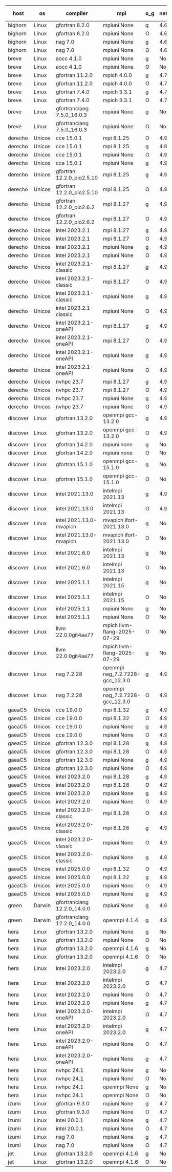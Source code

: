

| host     | os       | compiler                              | mpi                      | o_g        | netcdf        | build       | u_pass          | u_fail          | s_pass            | s_fail            | e_pass             | e_fail             | nuopc_pass       | nuopc_fail       | artifacts link          |
|----------|----------|---------------------------------------|--------------------------|------------|---------------|-------------|-----------------|-----------------|-------------------|-------------------|--------------------|--------------------|------------------|------------------|-------------------------|
| bighorn | Linux | gfortran 8.2.0 | mpiuni None  | g | 4.6.1  | PASS | 12564 | 0 | 9 | 0 | 43 | 0 | None | None | <a href="https://github.com/esmf-org/esmf-test-artifacts/tree/97bbeffc8dc5e112e7b12297844072c10bb0a098/develop/gfortran/8.2.0/g/mpiuni/None" target="_blank">97bbeff</a> | 
| bighorn | Linux | gfortran 8.2.0 | mpiuni None  | O | 4.6.1  | PASS | 12564 | 0 | 9 | 0 | 43 | 0 | None | None | <a href="https://github.com/esmf-org/esmf-test-artifacts/tree/0669341c0980df1f8cb8bbac43fb18db8a7dc788/develop/gfortran/8.2.0/O/mpiuni/None" target="_blank">0669341</a> | 
| bighorn | Linux | nag 7.0 | mpiuni None  | g | 4.6.1  | PASS | 12564 | 0 | 9 | 0 | 43 | 0 | None | None | <a href="https://github.com/esmf-org/esmf-test-artifacts/tree/925b8c0b91669b9f674fe515332b0a5edce1d9f7/develop/nag/7.0/g/mpiuni/None" target="_blank">925b8c0</a> | 
| bighorn | Linux | nag 7.0 | mpiuni None  | O | 4.6.1  | PASS | 12564 | 0 | 9 | 0 | 43 | 0 | None | None | <a href="https://github.com/esmf-org/esmf-test-artifacts/tree/1003646570c1fca928b4f3eadbc5789373f6a4f6/develop/nag/7.0/O/mpiuni/None" target="_blank">1003646</a> | 
| breve | Linux | aocc 4.1.0 | mpiuni None  | g | None  | PASS | 12538 | 26 | 9 | 0 | 43 | 0 | None | None | <a href="https://github.com/esmf-org/esmf-test-artifacts/tree/3f29b35801a3501f26a3bb50e697eefdcd4b8db2/develop/aocc/4.1.0/g/mpiuni/None" target="_blank">3f29b35</a> | 
| breve | Linux | aocc 4.1.0 | mpiuni None  | O | None  | PASS | 12538 | 26 | 9 | 0 | 43 | 0 | None | None | <a href="https://github.com/esmf-org/esmf-test-artifacts/tree/1e7257c746421a88ff72778f73bf0dae45571253/develop/aocc/4.1.0/O/mpiuni/None" target="_blank">1e7257c</a> | 
| breve | Linux | gfortran 11.2.0 | mpich 4.0.0  | g | 4.7.4  | PASS | 14235 | 0 | 51 | 0 | 81 | 0 | 58 | 0 | <a href="https://github.com/esmf-org/esmf-test-artifacts/tree/0a2a604e3056dab28e66d76474863a0d0b3d21bc/develop/gfortran/11.2.0/g/mpich/4.0.0" target="_blank">0a2a604</a> | 
| breve | Linux | gfortran 11.2.0 | mpich 4.0.0  | O | 4.7.4  | PASS | 14235 | 0 | 51 | 0 | 81 | 0 | 58 | 0 | <a href="https://github.com/esmf-org/esmf-test-artifacts/tree/875ad320d6c3928b4292e869e7e52afb04ef78fa/develop/gfortran/11.2.0/O/mpich/4.0.0" target="_blank">875ad32</a> | 
| breve | Linux | gfortran 7.4.0 | mpich 3.3.1  | g | 4.7.4  | PASS | 14235 | 0 | 51 | 0 | 81 | 0 | 58 | 0 | <a href="https://github.com/esmf-org/esmf-test-artifacts/tree/975eae955476e99a477133410dcae0fbfd276065/develop/gfortran/7.4.0/g/mpich/3.3.1" target="_blank">975eae9</a> | 
| breve | Linux | gfortran 7.4.0 | mpich 3.3.1  | O | 4.7.4  | PASS | 14235 | 0 | 51 | 0 | 81 | 0 | 58 | 0 | <a href="https://github.com/esmf-org/esmf-test-artifacts/tree/c4b94859611ef13e2a3936f34ac89895d8a165a3/develop/gfortran/7.4.0/O/mpich/3.3.1" target="_blank">c4b9485</a> | 
| breve | Linux | gfortranclang 7.5.0_16.0.3 | mpiuni None  | g | None  | PASS | 12564 | 0 | 9 | 0 | 43 | 0 | None | None | <a href="https://github.com/esmf-org/esmf-test-artifacts/tree/2abe7c3c6281093084745184e7e3130ebb8d7dbf/develop/gfortranclang/7.5.0_16.0.3/g/mpiuni/None" target="_blank">2abe7c3</a> | 
| breve | Linux | gfortranclang 7.5.0_16.0.3 | mpiuni None  | O | None  | PASS | 12564 | 0 | 9 | 0 | 43 | 0 | None | None | <a href="https://github.com/esmf-org/esmf-test-artifacts/tree/fd9231d78428d9f564576b13563690414a410b20/develop/gfortranclang/7.5.0_16.0.3/O/mpiuni/None" target="_blank">fd9231d</a> | 
| derecho | Unicos | cce 15.0.1 | mpi 8.1.25  | O | 4.9.2  | PASS | 14156 | 79 | 51 | 0 | 81 | 0 | 57 | 0 | <a href="https://github.com/esmf-org/esmf-test-artifacts/tree/5fe1fb18763c3669bd0d6afc5a2209668626ad83/develop/cce/15.0.1/O/mpi/8.1.25" target="_blank">5fe1fb1</a> | 
| derecho | Unicos | cce 15.0.1 | mpi 8.1.25  | g | 4.9.2  | PASS | 14036 | 199 | 51 | 0 | 81 | 0 | 57 | 0 | <a href="https://github.com/esmf-org/esmf-test-artifacts/tree/8c348de186b364a70ea21cd8af1efae556aed62e/develop/cce/15.0.1/g/mpi/8.1.25" target="_blank">8c348de</a> | 
| derecho | Unicos | cce 15.0.1 | mpiuni None  | O | 4.9.2  | PASS | 12328 | 236 | 9 | 0 | 43 | 0 | None | None | <a href="https://github.com/esmf-org/esmf-test-artifacts/tree/98d4efe3cddbc30b7a0ee0d141581d67338b340f/develop/cce/15.0.1/O/mpiuni/None" target="_blank">98d4efe</a> | 
| derecho | Unicos | cce 15.0.1 | mpiuni None  | g | 4.9.2  | PASS | 12487 | 77 | 9 | 0 | 43 | 0 | None | None | <a href="https://github.com/esmf-org/esmf-test-artifacts/tree/3db9539d45dd279b81bb9b03469a8479e26d4c51/develop/cce/15.0.1/g/mpiuni/None" target="_blank">3db9539</a> | 
| derecho | Unicos | gfortran 12.2.0_pio2.5.10 | mpi 8.1.25  | g | 4.9.2  | PASS | 14235 | 0 | 51 | 0 | 81 | 0 | 57 | 0 | <a href="https://github.com/esmf-org/esmf-test-artifacts/tree/fc4dffa27b90d0ac0ad7b4426faa2bb3c0fce11e/develop/gfortran/12.2.0_pio2.5.10/g/mpi/8.1.25" target="_blank">fc4dffa</a> | 
| derecho | Unicos | gfortran 12.2.0_pio2.5.10 | mpi 8.1.25  | O | 4.9.2  | PASS | 14235 | 0 | 51 | 0 | 81 | 0 | 57 | 0 | <a href="https://github.com/esmf-org/esmf-test-artifacts/tree/565dfbc058aabb6c9449be01a50259487d9740d4/develop/gfortran/12.2.0_pio2.5.10/O/mpi/8.1.25" target="_blank">565dfbc</a> | 
| derecho | Unicos | gfortran 12.2.0_pio2.6.2 | mpi 8.1.27  | g | 4.9.2  | PASS | 14235 | 0 | 51 | 0 | 81 | 0 | 57 | 0 | <a href="https://github.com/esmf-org/esmf-test-artifacts/tree/bd4087f5a4bc6793955349f401f0b949f87f2722/develop/gfortran/12.2.0_pio2.6.2/g/mpi/8.1.27" target="_blank">bd4087f</a> | 
| derecho | Unicos | gfortran 12.2.0_pio2.6.2 | mpi 8.1.27  | O | 4.9.2  | PASS | 14235 | 0 | 51 | 0 | 81 | 0 | 57 | 0 | <a href="https://github.com/esmf-org/esmf-test-artifacts/tree/68691e6d175cda1b96273ebd3950ab0c773023b5/develop/gfortran/12.2.0_pio2.6.2/O/mpi/8.1.27" target="_blank">68691e6</a> | 
| derecho | Unicos | intel 2023.2.1 | mpi 8.1.27  | g | 4.9.2  | PASS | 14235 | 0 | 51 | 0 | 81 | 0 | 58 | 0 | <a href="https://github.com/esmf-org/esmf-test-artifacts/tree/b18f14a1cce8c1d8653f493238d099a53fd4926f/develop/intel/2023.2.1/g/mpi/8.1.27" target="_blank">b18f14a</a> | 
| derecho | Unicos | intel 2023.2.1 | mpi 8.1.27  | O | 4.9.2  | PASS | 14235 | 0 | 51 | 0 | 81 | 0 | 58 | 0 | <a href="https://github.com/esmf-org/esmf-test-artifacts/tree/7548accadedd12f8bda1c13425dfd57175f97113/develop/intel/2023.2.1/O/mpi/8.1.27" target="_blank">7548acc</a> | 
| derecho | Unicos | intel 2023.2.1 | mpiuni None  | g | 4.9.2  | PASS | 12564 | 0 | 9 | 0 | 43 | 0 | None | None | <a href="https://github.com/esmf-org/esmf-test-artifacts/tree/65baac98b53ff54fa2047f7b0b22a9044c670967/develop/intel/2023.2.1/g/mpiuni/None" target="_blank">65baac9</a> | 
| derecho | Unicos | intel 2023.2.1 | mpiuni None  | O | 4.9.2  | PASS | 12564 | 0 | 9 | 0 | 43 | 0 | None | None | <a href="https://github.com/esmf-org/esmf-test-artifacts/tree/574278b40ff511460d193fa7e74b51aeff190687/develop/intel/2023.2.1/O/mpiuni/None" target="_blank">574278b</a> | 
| derecho | Unicos | intel 2023.2.1-classic | mpi 8.1.27  | g | 4.9.2  | PASS | 14235 | 0 | 51 | 0 | 81 | 0 | 57 | 0 | <a href="https://github.com/esmf-org/esmf-test-artifacts/tree/63a39d65dcd8244914c5e2f1c4dda7744077b8ea/develop/intel/2023.2.1-classic/g/mpi/8.1.27" target="_blank">63a39d6</a> | 
| derecho | Unicos | intel 2023.2.1-classic | mpi 8.1.27  | O | 4.9.2  | PASS | 14235 | 0 | 51 | 0 | 81 | 0 | 57 | 0 | <a href="https://github.com/esmf-org/esmf-test-artifacts/tree/290b2c8e47fc41bd28546172206e38c2630b90b1/develop/intel/2023.2.1-classic/O/mpi/8.1.27" target="_blank">290b2c8</a> | 
| derecho | Unicos | intel 2023.2.1-classic | mpiuni None  | g | 4.9.2  | PASS | 12564 | 0 | 9 | 0 | 43 | 0 | None | None | <a href="https://github.com/esmf-org/esmf-test-artifacts/tree/d4116a4457a78b0dc4363a71cc3f66517a4cc42f/develop/intel/2023.2.1-classic/g/mpiuni/None" target="_blank">d4116a4</a> | 
| derecho | Unicos | intel 2023.2.1-classic | mpiuni None  | O | 4.9.2  | PASS | 12564 | 0 | 9 | 0 | 43 | 0 | None | None | <a href="https://github.com/esmf-org/esmf-test-artifacts/tree/6aa0a05bbab894626394033cd8363d16e9b0c7e0/develop/intel/2023.2.1-classic/O/mpiuni/None" target="_blank">6aa0a05</a> | 
| derecho | Unicos | intel 2023.2.1-oneAPI | mpi 8.1.27  | g | 4.9.2  | PASS | 14235 | 0 | 51 | 0 | 81 | 0 | 57 | 0 | <a href="https://github.com/esmf-org/esmf-test-artifacts/tree/369de2572ccfef331d73c04357b70213e0d9a3c6/develop/intel/2023.2.1-oneAPI/g/mpi/8.1.27" target="_blank">369de25</a> | 
| derecho | Unicos | intel 2023.2.1-oneAPI | mpi 8.1.27  | O | 4.9.2  | PASS | 14235 | 0 | 50 | 1 | 81 | 0 | 57 | 0 | <a href="https://github.com/esmf-org/esmf-test-artifacts/tree/dad680f71aec38bf74f7f2f98155df4979e72645/develop/intel/2023.2.1-oneAPI/O/mpi/8.1.27" target="_blank">dad680f</a> | 
| derecho | Unicos | intel 2023.2.1-oneAPI | mpiuni None  | g | 4.9.2  | PASS | 12564 | 0 | 9 | 0 | 43 | 0 | None | None | <a href="https://github.com/esmf-org/esmf-test-artifacts/tree/186890c3c8a480bdccb7b055f344157dbbdf2815/develop/intel/2023.2.1-oneAPI/g/mpiuni/None" target="_blank">186890c</a> | 
| derecho | Unicos | intel 2023.2.1-oneAPI | mpiuni None  | O | 4.9.2  | PASS | 12564 | 0 | 9 | 0 | 43 | 0 | None | None | <a href="https://github.com/esmf-org/esmf-test-artifacts/tree/12bd64133c3bd840391038f3547bf12621912621/develop/intel/2023.2.1-oneAPI/O/mpiuni/None" target="_blank">12bd641</a> | 
| derecho | Unicos | nvhpc 23.7 | mpi 8.1.27  | g | 4.9.2  | PASS | 14037 | 198 | 51 | 0 | 81 | 0 | 57 | 0 | <a href="https://github.com/esmf-org/esmf-test-artifacts/tree/335fa92dfaa2435a96e811facad5af6fea57288b/develop/nvhpc/23.7/g/mpi/8.1.27" target="_blank">335fa92</a> | 
| derecho | Unicos | nvhpc 23.7 | mpi 8.1.27  | O | 4.9.2  | PASS | 14235 | 0 | 51 | 0 | 81 | 0 | 57 | 0 | <a href="https://github.com/esmf-org/esmf-test-artifacts/tree/601d32ec76035fed37b47e3dc937988d3de69dcf/develop/nvhpc/23.7/O/mpi/8.1.27" target="_blank">601d32e</a> | 
| derecho | Unicos | nvhpc 23.7 | mpiuni None  | g | 4.9.2  | PASS | 12564 | 0 | 9 | 0 | 43 | 0 | None | None | <a href="https://github.com/esmf-org/esmf-test-artifacts/tree/f8917be1a36eef1e9f58216b4dca2d0ad64b1e4a/develop/nvhpc/23.7/g/mpiuni/None" target="_blank">f8917be</a> | 
| derecho | Unicos | nvhpc 23.7 | mpiuni None  | O | 4.9.2  | PASS | 12564 | 0 | 9 | 0 | 43 | 0 | None | None | <a href="https://github.com/esmf-org/esmf-test-artifacts/tree/830b8bcc362af87aa4b88886b9c3f42f3d4b55be/develop/nvhpc/23.7/O/mpiuni/None" target="_blank">830b8bc</a> | 
| discover | Linux | gfortran 13.2.0 | openmpi gcc-13.2.0  | g | 4.9.2  | PASS | None | None | None | None | None | None | None | None | <a href="https://github.com/esmf-org/esmf-test-artifacts/tree/f37ec772da80f7fc6cc5e2a516935bc409b2d643/develop/gfortran/13.2.0/g/openmpi/gcc-13.2.0" target="_blank">f37ec77</a> | 
| discover | Linux | gfortran 13.2.0 | openmpi gcc-13.2.0  | O | 4.9.2  | PASS | None | None | None | None | None | None | None | None | <a href="https://github.com/esmf-org/esmf-test-artifacts/tree/7cf95fcffc63a1f5e8d0d71351ce552449b03458/develop/gfortran/13.2.0/O/openmpi/gcc-13.2.0" target="_blank">7cf95fc</a> | 
| discover | Linux | gfortran 14.2.0 | mpiuni none  | g | None  | PASS | None | None | None | None | None | None | None | None | <a href="https://github.com/esmf-org/esmf-test-artifacts/tree/fffb10bbfb0dd9b3e97fe4b226e75c5c58f126bd/develop/gfortran/14.2.0/g/mpiuni/none" target="_blank">fffb10b</a> | 
| discover | Linux | gfortran 14.2.0 | mpiuni none  | O | None  | PASS | None | None | None | None | None | None | None | None | <a href="https://github.com/esmf-org/esmf-test-artifacts/tree/c3d0767cae228d15095dd287ccb3f90033daabf8/develop/gfortran/14.2.0/O/mpiuni/none" target="_blank">c3d0767</a> | 
| discover | Linux | gfortran 15.1.0 | openmpi gcc-15.1.0  | g | None  | PASS | None | None | None | None | None | None | None | None | <a href="https://github.com/esmf-org/esmf-test-artifacts/tree/3c39e9fccbf87de459435a4a9602408b1f16c7f5/develop/gfortran/15.1.0/g/openmpi/gcc-15.1.0" target="_blank">3c39e9f</a> | 
| discover | Linux | gfortran 15.1.0 | openmpi gcc-15.1.0  | O | None  | PASS | None | None | None | None | None | None | None | None | <a href="https://github.com/esmf-org/esmf-test-artifacts/tree/873ee49214a42ff2b554c9ab4a890a66ae256b95/develop/gfortran/15.1.0/O/openmpi/gcc-15.1.0" target="_blank">873ee49</a> | 
| discover | Linux | intel 2021.13.0 | intelmpi 2021.13  | g | 4.9.2  | PASS | None | None | None | None | None | None | None | None | <a href="https://github.com/esmf-org/esmf-test-artifacts/tree/921960d7c3a0980432054b0e6693834dd93a6917/develop/intel/2021.13.0/g/intelmpi/2021.13" target="_blank">921960d</a> | 
| discover | Linux | intel 2021.13.0 | intelmpi 2021.13  | O | 4.9.2  | PASS | None | None | None | None | None | None | None | None | <a href="https://github.com/esmf-org/esmf-test-artifacts/tree/43d2e3f6aab970b4acc05a9a33b8db1ce71dc6a9/develop/intel/2021.13.0/O/intelmpi/2021.13" target="_blank">43d2e3f</a> | 
| discover | Linux | intel 2021.13.0-mvapich | mvapich ifort-2021.13.0  | g | None  | PASS | None | None | None | None | None | None | None | None | <a href="https://github.com/esmf-org/esmf-test-artifacts/tree/440f69de22dd590ef7870e32071d36d9cb55404d/develop/intel/2021.13.0-mvapich/g/mvapich/ifort-2021.13.0" target="_blank">440f69d</a> | 
| discover | Linux | intel 2021.13.0-mvapich | mvapich ifort-2021.13.0  | O | None  | PASS | None | None | None | None | None | None | None | None | <a href="https://github.com/esmf-org/esmf-test-artifacts/tree/ad36cb6847afa732aa3f0ce314c01837450c2a07/develop/intel/2021.13.0-mvapich/O/mvapich/ifort-2021.13.0" target="_blank">ad36cb6</a> | 
| discover | Linux | intel 2021.6.0 | intelmpi 2021.13  | g | None  | PASS | None | None | None | None | None | None | None | None | <a href="https://github.com/esmf-org/esmf-test-artifacts/tree/84b3c3e6b196f420a74c735342e920cf97e1a680/develop/intel/2021.6.0/g/intelmpi/2021.13" target="_blank">84b3c3e</a> | 
| discover | Linux | intel 2021.6.0 | intelmpi 2021.13  | O | None  | PASS | None | None | None | None | None | None | None | None | <a href="https://github.com/esmf-org/esmf-test-artifacts/tree/4ff02efebb34f72cdeca565460b74acb68aea534/develop/intel/2021.6.0/O/intelmpi/2021.13" target="_blank">4ff02ef</a> | 
| discover | Linux | intel 2025.1.1 | intelmpi 2021.15  | g | None  | PASS | None | None | None | None | None | None | None | None | <a href="https://github.com/esmf-org/esmf-test-artifacts/tree/51b221ffd286d457c943efc745789e8144913ea0/develop/intel/2025.1.1/g/intelmpi/2021.15" target="_blank">51b221f</a> | 
| discover | Linux | intel 2025.1.1 | intelmpi 2021.15  | O | None  | PASS | None | None | None | None | None | None | None | None | <a href="https://github.com/esmf-org/esmf-test-artifacts/tree/40acb23be3800442e6c97a76235560c7e8f9534f/develop/intel/2025.1.1/O/intelmpi/2021.15" target="_blank">40acb23</a> | 
| discover | Linux | intel 2025.1.1 | mpiuni None  | g | None  | PASS | None | None | None | None | None | None | None | None | <a href="https://github.com/esmf-org/esmf-test-artifacts/tree/454be0b18c83be465cf6e961317c522595625a23/develop/intel/2025.1.1/g/mpiuni/None" target="_blank">454be0b</a> | 
| discover | Linux | intel 2025.1.1 | mpiuni None  | O | None  | PASS | None | None | None | None | None | None | None | None | <a href="https://github.com/esmf-org/esmf-test-artifacts/tree/19f1d085e89f29dd728bbeea4e54f6782ca637f3/develop/intel/2025.1.1/O/mpiuni/None" target="_blank">19f1d08</a> | 
| discover | Linux | llvm 22.0.0git4aa77 | mpich llvm-flang-2025-07-29  | O | None  | PASS | None | None | None | None | None | None | None | None | <a href="https://github.com/esmf-org/esmf-test-artifacts/tree/98bb406b629201f0eed5c82022e995576faba904/develop/llvm/22.0.0git4aa77/O/mpich/llvm-flang-2025-07-29" target="_blank">98bb406</a> | 
| discover | Linux | llvm 22.0.0git4aa77 | mpich llvm-flang-2025-07-29  | g | None  | PASS | None | None | None | None | None | None | None | None | <a href="https://github.com/esmf-org/esmf-test-artifacts/tree/bc8312b980f165ab0e7a1e37f01cbd5babe86747/develop/llvm/22.0.0git4aa77/g/mpich/llvm-flang-2025-07-29" target="_blank">bc8312b</a> | 
| discover | Linux | nag 7.2.28 | openmpi nag_7.2.7228-gcc_12.3.0  | g | 4.9.2  | PASS | None | None | None | None | None | None | None | None | <a href="https://github.com/esmf-org/esmf-test-artifacts/tree/e5f3915491d0ccb7d96445fc04b42f48310f96aa/develop/nag/7.2.28/g/openmpi/nag_7.2.7228-gcc_12.3.0" target="_blank">e5f3915</a> | 
| discover | Linux | nag 7.2.28 | openmpi nag_7.2.7228-gcc_12.3.0  | O | 4.9.2  | PASS | None | None | None | None | None | None | None | None | <a href="https://github.com/esmf-org/esmf-test-artifacts/tree/3baaeaacc2ab564eb3029dc4232ef3950b083a62/develop/nag/7.2.28/O/openmpi/nag_7.2.7228-gcc_12.3.0" target="_blank">3baaeaa</a> | 
| gaeaC5 | Unicos | cce 19.0.0 | mpi 8.1.32  | g | 4.9.0  | PASS | 9816 | 4149 | None | None | None | None | 56 | 1 | <a href="https://github.com/esmf-org/esmf-test-artifacts/tree/c9dbf2ab02c04081fcc6848f4d548e4c7cb76cee/develop/cce/19.0.0/g/mpi/8.1.32" target="_blank">c9dbf2a</a> | 
| gaeaC5 | Unicos | cce 19.0.0 | mpi 8.1.32  | O | 4.9.0  | PASS | 14175 | 60 | None | None | None | None | 56 | 1 | <a href="https://github.com/esmf-org/esmf-test-artifacts/tree/2442baf17680fe6089db53b43656dba2c8fb0b2b/develop/cce/19.0.0/O/mpi/8.1.32" target="_blank">2442baf</a> | 
| gaeaC5 | Unicos | cce 19.0.0 | mpiuni None  | g | 4.9.0  | PASS | 8921 | 3643 | None | None | None | None | None | None | <a href="https://github.com/esmf-org/esmf-test-artifacts/tree/11a7d8d5adba0c8c2418c53423751bc73afacdb7/develop/cce/19.0.0/g/mpiuni/None" target="_blank">11a7d8d</a> | 
| gaeaC5 | Unicos | cce 19.0.0 | mpiuni None  | O | 4.9.0  | PASS | 12507 | 57 | None | None | None | None | None | None | <a href="https://github.com/esmf-org/esmf-test-artifacts/tree/bc244dfbfdfb786b948015927d4040de66350dde/develop/cce/19.0.0/O/mpiuni/None" target="_blank">bc244df</a> | 
| gaeaC5 | Unicos | gfortran 12.3.0 | mpi 8.1.28  | g | 4.9.0  | PASS | 14235 | 0 | 51 | 0 | 81 | 0 | 57 | 0 | <a href="https://github.com/esmf-org/esmf-test-artifacts/tree/774731efe7cfe8d9108f7dfa4451e161b43c9980/develop/gfortran/12.3.0/g/mpi/8.1.28" target="_blank">774731e</a> | 
| gaeaC5 | Unicos | gfortran 12.3.0 | mpi 8.1.28  | O | 4.9.0  | PASS | 14235 | 0 | 51 | 0 | 81 | 0 | 57 | 0 | <a href="https://github.com/esmf-org/esmf-test-artifacts/tree/852e57bbf8b96754031faa0f4ed4f8b9d1a9cac1/develop/gfortran/12.3.0/O/mpi/8.1.28" target="_blank">852e57b</a> | 
| gaeaC5 | Unicos | gfortran 12.3.0 | mpiuni None  | g | 4.9.0  | PASS | 12564 | 0 | 9 | 0 | 43 | 0 | None | None | <a href="https://github.com/esmf-org/esmf-test-artifacts/tree/5aaf4734fa263ea1e300e97e19bbbe5b292e78e6/develop/gfortran/12.3.0/g/mpiuni/None" target="_blank">5aaf473</a> | 
| gaeaC5 | Unicos | gfortran 12.3.0 | mpiuni None  | O | 4.9.0  | PASS | 12564 | 0 | 9 | 0 | 43 | 0 | None | None | <a href="https://github.com/esmf-org/esmf-test-artifacts/tree/17b3c9a07cc71e80a3c22f60f473e4115327c9c2/develop/gfortran/12.3.0/O/mpiuni/None" target="_blank">17b3c9a</a> | 
| gaeaC5 | Unicos | intel 2023.2.0 | mpi 8.1.28  | g | 4.9.0  | PASS | 14235 | 0 | 51 | 0 | 81 | 0 | 57 | 0 | <a href="https://github.com/esmf-org/esmf-test-artifacts/tree/49b8bd6b5cb020a748e645ff0fb99fe01930149a/develop/intel/2023.2.0/g/mpi/8.1.28" target="_blank">49b8bd6</a> | 
| gaeaC5 | Unicos | intel 2023.2.0 | mpi 8.1.28  | O | 4.9.0  | PASS | 14235 | 0 | 51 | 0 | 81 | 0 | 57 | 0 | <a href="https://github.com/esmf-org/esmf-test-artifacts/tree/914102e39688ed5667946d9764be80dd9a392e9a/develop/intel/2023.2.0/O/mpi/8.1.28" target="_blank">914102e</a> | 
| gaeaC5 | Unicos | intel 2023.2.0 | mpiuni None  | g | 4.9.0  | PASS | 12564 | 0 | 9 | 0 | 43 | 0 | None | None | <a href="https://github.com/esmf-org/esmf-test-artifacts/tree/044319bdcb6db53e3ef36e2d929fcc5582021a98/develop/intel/2023.2.0/g/mpiuni/None" target="_blank">044319b</a> | 
| gaeaC5 | Unicos | intel 2023.2.0 | mpiuni None  | O | 4.9.0  | PASS | 12564 | 0 | 9 | 0 | 43 | 0 | None | None | <a href="https://github.com/esmf-org/esmf-test-artifacts/tree/4ce23febe02d41cd4279068d15161671098d6d10/develop/intel/2023.2.0/O/mpiuni/None" target="_blank">4ce23fe</a> | 
| gaeaC5 | Unicos | intel 2023.2.0-classic | mpi 8.1.28  | O | 4.9.0  | PASS | 14235 | 0 | 51 | 0 | 81 | 0 | 57 | 0 | <a href="https://github.com/esmf-org/esmf-test-artifacts/tree/da42822cec90d43a2742b16fd326608d8bdaff2e/develop/intel/2023.2.0-classic/O/mpi/8.1.28" target="_blank">da42822</a> | 
| gaeaC5 | Unicos | intel 2023.2.0-classic | mpi 8.1.28  | g | 4.9.0  | PASS | 14235 | 0 | 51 | 0 | 81 | 0 | 57 | 0 | <a href="https://github.com/esmf-org/esmf-test-artifacts/tree/696e3d097c5ae57bb81479e697afc122fd551d7c/develop/intel/2023.2.0-classic/g/mpi/8.1.28" target="_blank">696e3d0</a> | 
| gaeaC5 | Unicos | intel 2023.2.0-classic | mpiuni None  | O | 4.9.0  | PASS | 12564 | 0 | 9 | 0 | 43 | 0 | None | None | <a href="https://github.com/esmf-org/esmf-test-artifacts/tree/746173fadb277c454c2f24968ef911940d6d4a49/develop/intel/2023.2.0-classic/O/mpiuni/None" target="_blank">746173f</a> | 
| gaeaC5 | Unicos | intel 2023.2.0-classic | mpiuni None  | g | 4.9.0  | PASS | 12564 | 0 | 9 | 0 | 43 | 0 | None | None | <a href="https://github.com/esmf-org/esmf-test-artifacts/tree/1bd215aed24814912d9c635fddc2d177fe123f09/develop/intel/2023.2.0-classic/g/mpiuni/None" target="_blank">1bd215a</a> | 
| gaeaC5 | Unicos | intel 2025.0.0 | mpi 8.1.32  | O | 4.9.0  | PASS | 14235 | 0 | 51 | 0 | 81 | 0 | 57 | 0 | <a href="https://github.com/esmf-org/esmf-test-artifacts/tree/aa4a10ce2b834ae1f5934ec063c7ca6745124975/develop/intel/2025.0.0/O/mpi/8.1.32" target="_blank">aa4a10c</a> | 
| gaeaC5 | Unicos | intel 2025.0.0 | mpi 8.1.32  | g | 4.9.0  | PASS | 14235 | 0 | 51 | 0 | 81 | 0 | 57 | 0 | <a href="https://github.com/esmf-org/esmf-test-artifacts/tree/acb18c1b702bc8876467fe58e2672b82770cc46a/develop/intel/2025.0.0/g/mpi/8.1.32" target="_blank">acb18c1</a> | 
| gaeaC5 | Unicos | intel 2025.0.0 | mpiuni None  | O | 4.9.0  | PASS | 12564 | 0 | 9 | 0 | 43 | 0 | None | None | <a href="https://github.com/esmf-org/esmf-test-artifacts/tree/6416b83fe57092c3984f95a647ec5044dc6e5657/develop/intel/2025.0.0/O/mpiuni/None" target="_blank">6416b83</a> | 
| gaeaC5 | Unicos | intel 2025.0.0 | mpiuni None  | g | 4.9.0  | PASS | 12564 | 0 | 9 | 0 | 43 | 0 | None | None | <a href="https://github.com/esmf-org/esmf-test-artifacts/tree/af0ef97a60e3b125e48c5e5d219fd09d78c2c8c7/develop/intel/2025.0.0/g/mpiuni/None" target="_blank">af0ef97</a> | 
| green | Darwin | gfortranclang 12.2.0_14.0.0 | mpiuni None  | g | 4.9.3  | PASS | None | None | None | None | None | None | None | None | <a href="https://github.com/esmf-org/esmf-test-artifacts/tree/50a034ed053eb7f1e65abbe1f4ceb0e7c8d1c8d7/develop/gfortranclang/12.2.0_14.0.0/g/mpiuni/None" target="_blank">50a034e</a> | 
| green | Darwin | gfortranclang 12.2.0_14.0.0 | openmpi 4.1.4  | g | 4.9.3  | PASS | 14235 | 0 | 51 | 0 | 81 | 0 | 58 | 0 | <a href="https://github.com/esmf-org/esmf-test-artifacts/tree/79294f058753cb076574fd40cdbc493358972168/develop/gfortranclang/12.2.0_14.0.0/g/openmpi/4.1.4" target="_blank">79294f0</a> | 
| hera | Linux | gfortran 13.2.0 | mpiuni None  | g | None  | PASS | 12564 | 0 | 9 | 0 | 43 | 0 | None | None | <a href="https://github.com/esmf-org/esmf-test-artifacts/tree/5e4d8a02d456d7d7715691549f83eb0a8fdc498a/develop/gfortran/13.2.0/g/mpiuni/None" target="_blank">5e4d8a0</a> | 
| hera | Linux | gfortran 13.2.0 | mpiuni None  | O | None  | PASS | 12564 | 0 | 9 | 0 | 43 | 0 | None | None | <a href="https://github.com/esmf-org/esmf-test-artifacts/tree/4e237e78face250301721779d2c883de13e2ab40/develop/gfortran/13.2.0/O/mpiuni/None" target="_blank">4e237e7</a> | 
| hera | Linux | gfortran 13.2.0 | openmpi 4.1.6  | g | None  | PASS | 14235 | 0 | 51 | 0 | 81 | 0 | 57 | 0 | <a href="https://github.com/esmf-org/esmf-test-artifacts/tree/9b6646d7556d60eea1062478854a1048597ad140/develop/gfortran/13.2.0/g/openmpi/4.1.6" target="_blank">9b6646d</a> | 
| hera | Linux | gfortran 13.2.0 | openmpi 4.1.6  | O | None  | PASS | 14235 | 0 | 51 | 0 | 81 | 0 | 57 | 0 | <a href="https://github.com/esmf-org/esmf-test-artifacts/tree/1be8d2e3490478dcd5939890b7149153ddd6eade/develop/gfortran/13.2.0/O/openmpi/4.1.6" target="_blank">1be8d2e</a> | 
| hera | Linux | intel 2023.2.0 | intelmpi 2023.2.0  | g | 4.7.0  | PASS | 14235 | 0 | 51 | 0 | 81 | 0 | 57 | 0 | <a href="https://github.com/esmf-org/esmf-test-artifacts/tree/e9145d7f2c63791c323df3aa902af6c58e48abdf/develop/intel/2023.2.0/g/intelmpi/2023.2.0" target="_blank">e9145d7</a> | 
| hera | Linux | intel 2023.2.0 | intelmpi 2023.2.0  | O | 4.7.0  | PASS | 14235 | 0 | 51 | 0 | 81 | 0 | 57 | 0 | <a href="https://github.com/esmf-org/esmf-test-artifacts/tree/6f6dd113300d35f4eb3c321665041a2d24c839cb/develop/intel/2023.2.0/O/intelmpi/2023.2.0" target="_blank">6f6dd11</a> | 
| hera | Linux | intel 2023.2.0 | mpiuni None  | O | 4.7.0  | PASS | 12564 | 0 | 9 | 0 | 43 | 0 | None | None | <a href="https://github.com/esmf-org/esmf-test-artifacts/tree/8a0c31ef4e66a3a412a0973404e1b58e75ecf08d/develop/intel/2023.2.0/O/mpiuni/None" target="_blank">8a0c31e</a> | 
| hera | Linux | intel 2023.2.0 | mpiuni None  | g | 4.7.0  | PASS | 12564 | 0 | 9 | 0 | 43 | 0 | None | None | <a href="https://github.com/esmf-org/esmf-test-artifacts/tree/1a92977a7188665c9917e9e34b53e55017e62f12/develop/intel/2023.2.0/g/mpiuni/None" target="_blank">1a92977</a> | 
| hera | Linux | intel 2023.2.0-oneAPI | intelmpi 2023.2.0  | O | 4.7.0  | PASS | 14235 | 0 | 50 | 1 | 81 | 0 | 57 | 0 | <a href="https://github.com/esmf-org/esmf-test-artifacts/tree/ced777a87a110d91dc36281a382a36df3c350fe3/develop/intel/2023.2.0-oneAPI/O/intelmpi/2023.2.0" target="_blank">ced777a</a> | 
| hera | Linux | intel 2023.2.0-oneAPI | intelmpi 2023.2.0  | g | 4.7.0  | PASS | 14221 | 14 | 51 | 0 | 81 | 0 | 57 | 0 | <a href="https://github.com/esmf-org/esmf-test-artifacts/tree/9d5124d3ad6c6487e783f914d640cac3f0676117/develop/intel/2023.2.0-oneAPI/g/intelmpi/2023.2.0" target="_blank">9d5124d</a> | 
| hera | Linux | intel 2023.2.0-oneAPI | mpiuni None  | O | 4.7.0  | PASS | 12564 | 0 | 9 | 0 | 43 | 0 | None | None | <a href="https://github.com/esmf-org/esmf-test-artifacts/tree/55c19b26e454e0624fe8152f9e18cae8d7c6c771/develop/intel/2023.2.0-oneAPI/O/mpiuni/None" target="_blank">55c19b2</a> | 
| hera | Linux | intel 2023.2.0-oneAPI | mpiuni None  | g | 4.7.0  | PASS | 12564 | 0 | 9 | 0 | 43 | 0 | None | None | <a href="https://github.com/esmf-org/esmf-test-artifacts/tree/af1fe0c627464a903f73147f7d31b85927571419/develop/intel/2023.2.0-oneAPI/g/mpiuni/None" target="_blank">af1fe0c</a> | 
| hera | Linux | nvhpc 24.1 | mpiuni None  | g | None  | PASS | 12564 | 0 | 9 | 0 | 43 | 0 | None | None | <a href="https://github.com/esmf-org/esmf-test-artifacts/tree/a2bf60b23a880ea6c48f214c30d85683574381b0/develop/nvhpc/24.1/g/mpiuni/None" target="_blank">a2bf60b</a> | 
| hera | Linux | nvhpc 24.1 | mpiuni None  | O | None  | PASS | 12564 | 0 | 9 | 0 | 43 | 0 | None | None | <a href="https://github.com/esmf-org/esmf-test-artifacts/tree/4cfdfd8d1fa885ed6f6a950ea6d4e9e081958803/develop/nvhpc/24.1/O/mpiuni/None" target="_blank">4cfdfd8</a> | 
| hera | Linux | nvhpc 24.1 | openmpi None  | g | None  | PASS | 14235 | 0 | 51 | 0 | 81 | 0 | 57 | 0 | <a href="https://github.com/esmf-org/esmf-test-artifacts/tree/a9437f933067d396c43ec168b7ce2acaf858f493/develop/nvhpc/24.1/g/openmpi/None" target="_blank">a9437f9</a> | 
| hera | Linux | nvhpc 24.1 | openmpi None  | O | None  | PASS | 14235 | 0 | 51 | 0 | 81 | 0 | 57 | 0 | <a href="https://github.com/esmf-org/esmf-test-artifacts/tree/fd208586bcbf5fc24edc75e4ce941b00de8b4c1b/develop/nvhpc/24.1/O/openmpi/None" target="_blank">fd20858</a> | 
| izumi | Linux | gfortran 9.3.0 | mpiuni None  | g | 4.7.4  | PASS | 12564 | 0 | 9 | 0 | 43 | 0 | None | None | <a href="https://github.com/esmf-org/esmf-test-artifacts/tree/67c4e2755c82c032e00749d22880c2f33f7118d0/develop/gfortran/9.3.0/g/mpiuni/None" target="_blank">67c4e27</a> | 
| izumi | Linux | gfortran 9.3.0 | mpiuni None  | O | 4.7.4  | PASS | 12564 | 0 | 9 | 0 | 43 | 0 | None | None | <a href="https://github.com/esmf-org/esmf-test-artifacts/tree/adfde17028e5f1243cb508eb0c93d44bf283deec/develop/gfortran/9.3.0/O/mpiuni/None" target="_blank">adfde17</a> | 
| izumi | Linux | intel 20.0.1 | mpiuni None  | g | 4.7.4  | PASS | 12564 | 0 | 9 | 0 | 43 | 0 | None | None | <a href="https://github.com/esmf-org/esmf-test-artifacts/tree/26386a416afd99089e60404f1b52f50b7e7167f0/develop/intel/20.0.1/g/mpiuni/None" target="_blank">26386a4</a> | 
| izumi | Linux | intel 20.0.1 | mpiuni None  | O | 4.7.4  | PASS | 12564 | 0 | 9 | 0 | 43 | 0 | None | None | <a href="https://github.com/esmf-org/esmf-test-artifacts/tree/786a2aa721bb3614c8d269750d8e1c4d47523a32/develop/intel/20.0.1/O/mpiuni/None" target="_blank">786a2aa</a> | 
| izumi | Linux | nag 7.0 | mpiuni None  | g | 4.7.4  | PASS | 12564 | 0 | 9 | 0 | 43 | 0 | None | None | <a href="https://github.com/esmf-org/esmf-test-artifacts/tree/3377957c6907df5824ba390a405009c29ff56069/develop/nag/7.0/g/mpiuni/None" target="_blank">3377957</a> | 
| izumi | Linux | nag 7.0 | mpiuni None  | O | 4.7.4  | PASS | 12564 | 0 | 9 | 0 | 43 | 0 | None | None | <a href="https://github.com/esmf-org/esmf-test-artifacts/tree/4ef9079940eb24a7eb40586725af446a9374ae23/develop/nag/7.0/O/mpiuni/None" target="_blank">4ef9079</a> | 
| jet | Linux | gfortran 13.2.0 | openmpi 4.1.6  | g | None  | PASS | 14212 | 23 | 51 | 0 | 81 | 0 | 57 | 0 | <a href="https://github.com/esmf-org/esmf-test-artifacts/tree/22c8e6037301bc1a91f01391fc16e425b2faa050/develop/gfortran/13.2.0/g/openmpi/4.1.6" target="_blank">22c8e60</a> | 
| jet | Linux | gfortran 13.2.0 | openmpi 4.1.6  | O | None  | PASS | 14233 | 2 | 51 | 0 | 81 | 0 | 57 | 0 | <a href="https://github.com/esmf-org/esmf-test-artifacts/tree/6ebcd9bae62813cb67f2890f866ccf5fd9d601de/develop/gfortran/13.2.0/O/openmpi/4.1.6" target="_blank">6ebcd9b</a> | 
